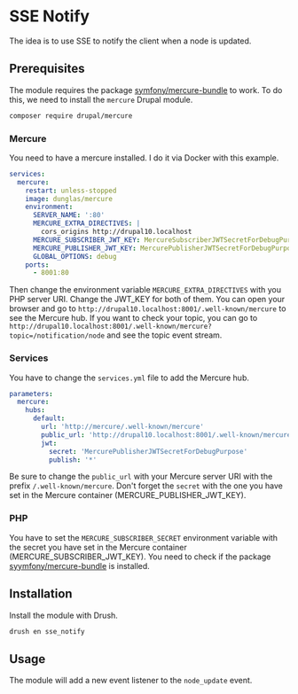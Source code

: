 # SSE Notify

The idea is to use SSE to notify the client when a node is updated.

## Prerequisites

The module requires the package [symfony/mercure-bundle](https://github.com/dunglas/MercureBundle) to work.
To do this, we need to install the `mercure` Drupal module.

```bash
composer require drupal/mercure
```

### Mercure

You need to have a mercure installed. I do it via Docker with this example.

```yaml
services:
  mercure:
    restart: unless-stopped
    image: dunglas/mercure
    environment:
      SERVER_NAME: ':80'
      MERCURE_EXTRA_DIRECTIVES: |
        cors_origins http://drupal10.localhost
      MERCURE_SUBSCRIBER_JWT_KEY: MercureSubscriberJWTSecretForDebugPurpose
      MERCURE_PUBLISHER_JWT_KEY: MercurePublisherJWTSecretForDebugPurpose
      GLOBAL_OPTIONS: debug
    ports:
      - 8001:80
```

Then change the environment variable `MERCURE_EXTRA_DIRECTIVES` with you PHP server URI. Change the JWT_KEY for both of them.
You can open your browser and go to `http://drupal10.localhost:8001/.well-known/mercure` to see the Mercure hub. If you want to check your topic, you can go to `http://drupal10.localhost:8001/.well-known/mercure?topic=/notification/node` and see the topic event stream.

### Services

You have to change the `services.yml` file to add the Mercure hub.

```yaml
parameters:
  mercure:
    hubs:
      default:
        url: 'http://mercure/.well-known/mercure'
        public_url: 'http://drupal10.localhost:8001/.well-known/mercure'
        jwt:
          secret: 'MercurePublisherJWTSecretForDebugPurpose'
          publish: '*'
```

Be sure to change the `public_url` with your Mercure server URI with the prefix `/.well-known/mercure`. Don't forget the `secret` with the one you have set in the Mercure container (MERCURE_PUBLISHER_JWT_KEY).

### PHP

You have to set the `MERCURE_SUBSCRIBER_SECRET` environment variable with the secret you have set in the Mercure container (MERCURE_SUBSCRIBER_JWT_KEY).
You need to check if the package [syymfony/mercure-bundle](https://github.com/symfony/mercure-bundle) is installed.

## Installation

Install the module with Drush.

```bash
drush en sse_notify
```

## Usage

The module will add a new event listener to the `node_update` event.
